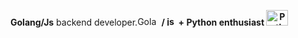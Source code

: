 
<strong>Golang/Js</strong> backend developer.<img src="https://upload.wikimedia.org/wikipedia/commons/thumb/0/05/Go_Logo_Blue.svg/2560px-Go_Logo_Blue.svg.png" alt="Golang Logo" width="35" height="15"><strong> / </storng><img src="https://static-00.iconduck.com/assets.00/javascript-js-icon-2048x2048-nyxvtvk0.png" alt="js Logo" width="15" height="15"> <strong>+ Python</strong> enthusiast <img src="https://logos-world.net/wp-content/uploads/2021/10/Python-Emblem.png"  alt="Python Logo" width="35" height="25" style="text-align:center">

